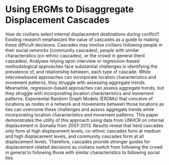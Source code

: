 # Using ERGMs to Disaggregate Displacement Cascades

How do civilians select internal displacement destinations during conflict? Existing research emphasizes the value of cascades as a guide to making these difficult decisions. Cascades may involve civilians following people in their social networks (community cascades), people with similar characteristics (co-ethnic cascades), or the crowd in general (herd cascades). Analyses relying upon interview or regression-based methodological approaches face substantial challenges in identifying the prevalence of, and relationship between, each type of cascade. While interviewbased approaches can incorporate location characteristics and movement patterns, they struggle with assessing aggregate trends. Meanwhile, regression-based approaches can assess aggregate trends, but they struggle with incorporating location characteristics and movement patterns. Exponential Random Graph Models (ERGMs) that conceive of locations as nodes in a network and movements between those locations as ties can overcome these challenges and assess aggregate trends while incorporating location characteristics and movement patterns. This paper demonstrates the utility of this approach using data from UNHCR on internal displacement in Somalia from 2007-2013. Results reveal that herd cascades only form at high displacement levels, co-ethnic cascades form at medium and high displacement levels, and community cascades form at all displacement levels. Therefore, cascades provide stronger guides for displacement-related decisions as civilians switch from following the crowd in general to following those with similar characteristics to following social ties.
